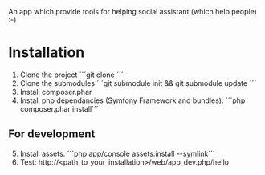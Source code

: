 An app which provide tools for helping social assistant (which help people) :-)

Installation
============

1. Clone the project  ´´´git clone <git of the project> ´´´
2. Clone the submodules ´´´git submodule init && git submodule update ´´´
3. Install composer.phar
4. Install php dependancies (Symfony Framework and bundles): ´´´php composer.phar install´´´

For development
---------------

5. Install assets: ´´´php app/console assets:install --symlink´´´
6. Test: http://<path_to_your_installation>/web/app_dev.php/hello

